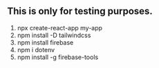## This is only for testing purposes.

1. npx create-react-app my-app
2. npm install -D tailwindcss
3. npm install firebase
4. npm i dotenv
5. npm install -g firebase-tools
